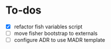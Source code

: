 # To-dos

- [x] refactor fish variables script
- [ ] move fisher bootstrap to externals
- [ ] configure ADR to use MADR template
